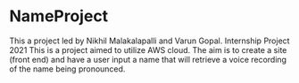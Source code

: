 # NameProject
This a project led by Nikhil Malakalapalli and Varun Gopal.
Internship Project 2021
This is a project aimed to utilize AWS cloud. The aim is to create a site (front end) and have a user input a name that will retrieve a voice recording of the name being pronounced.
